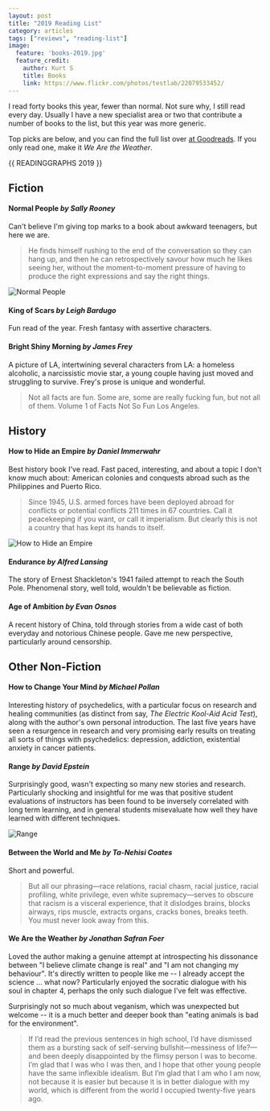 ```yaml
---
layout: post
title: "2019 Reading List"
category: articles
tags: ["reviews", "reading-list"]
image:
  feature: 'books-2019.jpg'
  feature_credit:
    author: Kurt S
    title: Books
    link: https://www.flickr.com/photos/testlab/22079533452/
---
```


I read forty books this year, fewer than normal. Not sure why, I still read every day. Usually I have a new specialist area or two that contribute a number of books to the list, but this year was more generic.

Top picks are below, and you can find the full list over [at
Goodreads](https://www.goodreads.com/review/list/2875383-xavier-shay?shelf=read&sort=date_read).
If you only read one, make it _We Are the Weather_.

{{ READINGGRAPHS 2019 }}

## Fiction

#### Normal People _by Sally Rooney_

Can't believe I'm giving top marks to a book about awkward teenagers, but here we are.

> He finds himself rushing to the end of the conversation so they can hang up,
> and then he can retrospectively savour how much he likes seeing her, without
> the moment-to-moment pressure of having to produce the right expressions and
> say the right things.

![Normal People](/images/normal-people.jpg)

#### King of Scars _by Leigh Bardugo_

Fun read of the year. Fresh fantasy with assertive characters.

#### Bright Shiny Morning _by James Frey_

A picture of LA, intertwining several characters from LA: a homeless alcoholic,
a narcissistic movie star,  a young couple having just moved and struggling to
survive. Frey's prose is unique and wonderful.

> Not all facts are fun. Some are, some are really fucking fun, but not all of
> them. Volume 1 of Facts Not So Fun Los Angeles.

## History

#### How to Hide an Empire _by Daniel Immerwahr_

Best history book I've read. Fast paced, interesting, and about a topic I don't
know much about: American colonies and conquests abroad such as the Philippines
and Puerto Rico.

> Since 1945, U.S. armed forces have been deployed abroad for conflicts or
> potential conflicts 211 times in 67 countries. Call it peacekeeping if you
> want, or call it imperialism. But clearly this is not a country that has kept
> its hands to itself.

![How to Hide an Empire](/images/how-to-hide-an-empire.jpg)

#### Endurance _by Alfred Lansing_

The story of Ernest Shackleton's 1941 failed attempt to reach the South Pole.
Phenomenal story, well told, wouldn't be believable as fiction.

#### Age of Ambition _by Evan Osnos_

A recent history of China, told through stories from a wide cast of both
everyday and notorious Chinese people. Gave me new perspective, particularly
around censorship.

## Other Non-Fiction

#### How to Change Your Mind _by Michael Pollan_

Interesting history of psychedelics, with a particular focus on research
and healing communities (as distinct from say, _The Electric Kool-Aid Acid
Test_), along with the author's own personal introduction. The last five years
have seen a resurgence in research and very promising early results on treating
all sorts of things with psychedelics: depression, addiction, existential
anxiety in cancer patients.

#### Range _by David Epstein_

Surprisingly good, wasn't expecting so many new stories and research.
Particularly shocking and insightful for me was that positive student
evaluations of instructors has been found to be inversely correlated with long
term learning, and in general students misevaluate how well they have learned
with different techniques.

![Range](/images/range.jpg)

#### Between the World and Me _by Ta-Nehisi Coates_

Short and powerful.

> But all our phrasing—race relations, racial chasm, racial justice, racial
> profiling, white privilege, even white supremacy—serves to obscure that
> racism is a visceral experience, that it dislodges brains, blocks airways,
> rips muscle, extracts organs, cracks bones, breaks teeth. You must never look
> away from this.

#### We Are the Weather _by Jonathan Safran Foer_

Loved the author making a genuine attempt at introspecting his dissonance
between "I believe climate change is real" and "I am not changing my
behaviour".  It's directly written to people like me -- I already accept the
science ...  what now? Particularly enjoyed the socratic dialogue with his soul
in chapter 4, perhaps the only such dialogue I've felt was effective.

Surprisingly not so much about veganism, which was unexpected but welcome --
it is a much better and deeper book than "eating animals is bad for the
environment".

> If I’d read the previous sentences in high school, I’d have dismissed them as
> a bursting sack of self-serving bullshit—messiness of life?—and been deeply
> disappointed by the flimsy person I was to become. I’m glad that I was who I
> was then, and I hope that other young people have the same inflexible
> idealism. But I’m glad that I am who I am now, not because it is easier but
> because it is in better dialogue with my world, which is different from the
> world I occupied twenty-five years ago.
